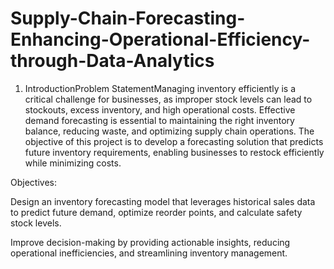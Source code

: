 # Supply-Chain-Forecasting-Enhancing-Operational-Efficiency-through-Data-Analytics

1. IntroductionProblem StatementManaging inventory efficiently is a critical challenge for businesses, as improper stock levels can lead to stockouts, excess inventory, and high operational costs. Effective demand forecasting is essential to maintaining the right inventory balance, reducing waste, and optimizing supply chain operations. The objective of this project is to develop a forecasting solution that predicts future inventory requirements, enabling businesses to restock efficiently while minimizing costs.

Objectives:

Design an inventory forecasting model that leverages historical sales data to predict future demand, optimize reorder points, and calculate safety stock levels.

Improve decision-making by providing actionable insights, reducing operational inefficiencies, and streamlining inventory management.
